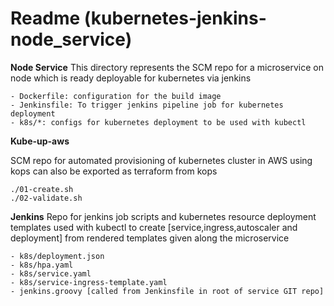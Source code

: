 # Readme (kubernetes-jenkins-node_service) 
**Node Service**
This directory represents the SCM repo for a microservice on node which is ready deployable for kubernetes via jenkins 
```
- Dockerfile: configuration for the build image
- Jenkinsfile: To trigger jenkins pipeline job for kubernetes deployment
- k8s/*: configs for kubernetes deployment to be used with kubectl 
```

**Kube-up-aws**

SCM repo for automated provisioning of kubernetes cluster in AWS using kops can also be exported as terraform from kops
```
./01-create.sh
./02-validate.sh
```

**Jenkins**
Repo for jenkins job scripts and kubernetes resource deployment templates used with kubectl to create [service,ingress,autoscaler and deployment]
from rendered templates given along the microservice 
```
- k8s/deployment.json
- k8s/hpa.yaml
- k8s/service.yaml
- k8s/service-ingress-template.yaml
- jenkins.groovy [called from Jenkinsfile in root of service GIT repo] 
```